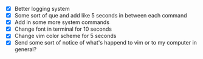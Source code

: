 - [x] Better logging system
- [x] Some sort of que and add like 5 seconds in between each command
- [x] Add in some more system commands
- [x] Change font in terminal for 10 seconds
- [x] Change vim color scheme for 5 seconds
- [x] Send some sort of notice of what's happend to vim or to my computer in general?
